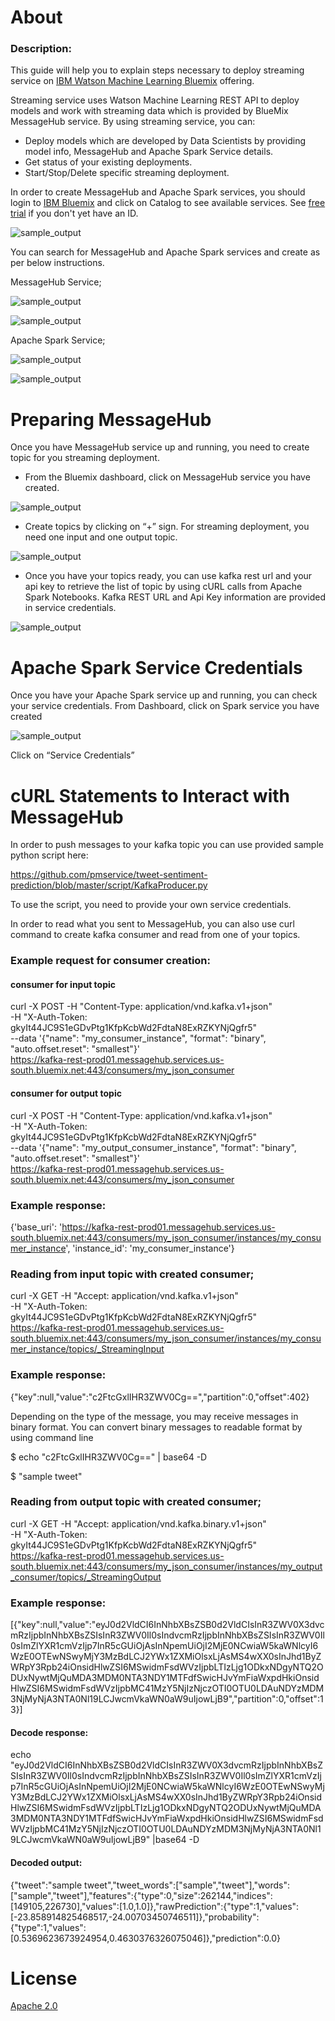 # About

### Description:

This guide will help you to explain steps necessary to deploy streaming service on [IBM Watson Machine Learning Bluemix][1] offering. 

Streaming service uses Watson Machine Learning REST API to deploy models and work with streaming data which is provided by BlueMix MessageHub service.
By using streaming service, you can:
- Deploy models which are developed by Data Scientists by providing model info, MessageHub and Apache Spark Service details.
- Get status of your existing deployments.
- Start/Stop/Delete specific streaming deployment.

In order to create MessageHub and Apache Spark services, you should login to [IBM Bluemix][2] and click on Catalog to see available services. See [free trial][3] if you don't yet have an ID.


![sample_output](https://github.com/pmservice/tweet-sentiment-prediction/blob/master/images/catalog.png)

You can search for MessageHub and Apache Spark services and create as per below instructions.

MessageHub Service;

![sample_output](https://github.com/pmservice/tweet-sentiment-prediction/blob/master/images/ms_catalog.png)
  
![sample_output](https://github.com/pmservice/tweet-sentiment-prediction/blob/master/images/ms_service.png)  


Apache Spark Service;

![sample_output](https://github.com/pmservice/tweet-sentiment-prediction/blob/master/images/as_catalog.png)
  
![sample_output](https://github.com/pmservice/tweet-sentiment-prediction/blob/master/images/as_service.png)  


# Preparing MessageHub 

Once you have MessageHub service up and running, you need to create topic for you streaming deployment.

- From the Bluemix dashboard, click on MessageHub service you have created.

![sample_output](https://github.com/pmservice/tweet-sentiment-prediction/blob/master/images/dashboard.png)  

- Create topics by clicking on “+” sign. For streaming deployment, you need one input and one output topic.

![sample_output](https://github.com/pmservice/tweet-sentiment-prediction/blob/master/images/messagehub_topics.png)

- Once you have your topics ready, you can use kafka rest url and your api key to retrieve the list of topic by using cURL calls from Apache Spark Notebooks. 
Kafka REST URL and Api Key information are provided in service credentials.

![sample_output](https://github.com/pmservice/tweet-sentiment-prediction/blob/master/images/messagehub_sc.png)


# Apache Spark Service Credentials

Once you have your Apache Spark service up and running, you can check your service credentials.
From Dashboard, click on Spark service you have created

![sample_output](https://github.com/pmservice/tweet-sentiment-prediction/blob/master/images/dashboard_as.png)

Click on “Service Credentials”


# cURL Statements to Interact with MessageHub

In order to push messages to your kafka topic you can use provided sample python script here:  

https://github.com/pmservice/tweet-sentiment-prediction/blob/master/script/KafkaProducer.py

To use the script, you need to provide your own service credentials.

In order to read what you sent to MessageHub, you can also use curl command to create kafka consumer and read from one of your topics.

### Example request for consumer creation:

#### consumer for input topic
curl -X POST -H "Content-Type: application/vnd.kafka.v1+json" \
-H "X-Auth-Token: gkyIt44JC9S1eGDvPtg1KfpKcbWd2FdtaN8ExRZKYNjQgfr5" \
--data '{"name": "my_consumer_instance", "format": "binary", "auto.offset.reset": "smallest"}' \
https://kafka-rest-prod01.messagehub.services.us-south.bluemix.net:443/consumers/my_json_consumer 

#### consumer for output topic
curl -X POST -H "Content-Type: application/vnd.kafka.v1+json" \
-H "X-Auth-Token: gkyIt44JC9S1eGDvPtg1KfpKcbWd2FdtaN8ExRZKYNjQgfr5" \
--data '{"name": "my_output_consumer_instance", "format": "binary", "auto.offset.reset": "smallest"}' \
https://kafka-rest-prod01.messagehub.services.us-south.bluemix.net:443/consumers/my_json_consumer 

### Example response:
{'base_uri': 'https://kafka-rest-prod01.messagehub.services.us-south.bluemix.net:443/consumers/my_json_consumer/instances/my_consumer_instance',
 'instance_id': 'my_consumer_instance'}
 
### Reading from input topic with created consumer;
curl -X GET -H "Accept: application/vnd.kafka.v1+json" \
-H "X-Auth-Token: gkyIt44JC9S1eGDvPtg1KfpKcbWd2FdtaN8ExRZKYNjQgfr5" \
https://kafka-rest-prod01.messagehub.services.us-south.bluemix.net:443/consumers/my_json_consumer/instances/my_consumer_instance/topics/_StreamingInput

### Example response:
{"key":null,"value":"c2FtcGxlIHR3ZWV0Cg==","partition":0,"offset":402}

Depending on the type of the message, you may receive messages in binary format. You can convert binary messages to readable format by using command line

$ echo "c2FtcGxlIHR3ZWV0Cg==" | base64 -D

$ "sample tweet"


### Reading from output topic with created consumer;
curl -X GET -H "Accept: application/vnd.kafka.binary.v1+json" \
-H "X-Auth-Token: gkyIt44JC9S1eGDvPtg1KfpKcbWd2FdtaN8ExRZKYNjQgfr5" \
https://kafka-rest-prod01.messagehub.services.us-south.bluemix.net:443/consumers/my_json_consumer/instances/my_output_consumer/topics/_StreamingOutput


### Example response:
[{"key":null,"value":"eyJ0d2VldCI6InNhbXBsZSB0d2VldCIsInR3ZWV0X3dvcmRzIjpbInNhbXBsZSIsInR3ZWV0Il0sIndvcmRzIjpbInNhbXBsZSIsInR3ZWV0Il0sImZlYXR1cmVzIjp7InR5cGUiOjAsInNpemUiOjI2MjE0NCwiaW5kaWNlcyI6WzE0OTEwNSwyMjY3MzBdLCJ2YWx1ZXMiOlsxLjAsMS4wXX0sInJhd1ByZWRpY3Rpb24iOnsidHlwZSI6MSwidmFsdWVzIjpbLTIzLjg1ODkxNDgyNTQ2ODUxNywtMjQuMDA3MDM0NTA3NDY1MTFdfSwicHJvYmFiaWxpdHkiOnsidHlwZSI6MSwidmFsdWVzIjpbMC41MzY5NjIzNjczOTI0OTU0LDAuNDYzMDM3NjMyNjA3NTA0Nl19LCJwcmVkaWN0aW9uIjowLjB9","partition":0,"offset":13}]

#### Decode response:
echo "eyJ0d2VldCI6InNhbXBsZSB0d2VldCIsInR3ZWV0X3dvcmRzIjpbInNhbXBsZSIsInR3ZWV0Il0sIndvcmRzIjpbInNhbXBsZSIsInR3ZWV0Il0sImZlYXR1cmVzIjp7InR5cGUiOjAsInNpemUiOjI2MjE0NCwiaW5kaWNlcyI6WzE0OTEwNSwyMjY3MzBdLCJ2YWx1ZXMiOlsxLjAsMS4wXX0sInJhd1ByZWRpY3Rpb24iOnsidHlwZSI6MSwidmFsdWVzIjpbLTIzLjg1ODkxNDgyNTQ2ODUxNywtMjQuMDA3MDM0NTA3NDY1MTFdfSwicHJvYmFiaWxpdHkiOnsidHlwZSI6MSwidmFsdWVzIjpbMC41MzY5NjIzNjczOTI0OTU0LDAuNDYzMDM3NjMyNjA3NTA0Nl19LCJwcmVkaWN0aW9uIjowLjB9" |base64 -D

#### Decoded output:
{"tweet":"sample tweet","tweet_words":["sample","tweet"],"words":["sample","tweet"],"features":{"type":0,"size":262144,"indices":[149105,226730],"values":[1.0,1.0]},"rawPrediction":{"type":1,"values":[-23.858914825468517,-24.00703450746511]},"probability":{"type":1,"values":[0.5369623673924954,0.4630376326075046]},"prediction":0.0}


# License

  
  [Apache 2.0][4]


[1]: https://console.ng.bluemix.net/catalog/services/ibm-watson-machine-learning/
[2]: https://console.ng.bluemix.net/
[3]:  http://www.ibm.com/developerworks/cloud/library/cl-bluemix-fundamentals-start-your-free-trial/index.html
[4]: http://www.apache.org/licenses/LICENSE-2.0.html
